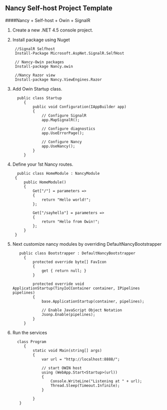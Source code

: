 ## Nancy Self-host Project Template

####Nancy + Self-host + Owin + SignalR

1. Create a new .NET 4.5 console project.
2. Install package using Nuget

		//SignalR Selfhost
	    Install-Package Microsoft.AspNet.SignalR.SelfHost
		
	    // Nancy-Owin packages
	    Install-package Nancy.owin
	    
	    //Nancy Razor view
	    Install-package Nancy.ViewEngines.Razor
       

3. Add Owin Startup class.

	     public class Startup
	        {
	            public void Configuration(IAppBuilder app)
	            {
	                // Configure SignalR
	                app.MapSignalR();
	    
	                // Configure diagnostics
	                app.UseErrorPage();
	    
	                // Configure Nancy
	                app.UseNancy();   
	            }
	        }
	        
4. Define your 1st Nancy routes.

		 public class HomeModule : NancyModule
	    {
	        public HomeModule()
	        {
	            Get["/"] = parameters =>
	            {
	                return "Hello world!";
	            };
	
	            Get["/sayhello"] = parameters =>
	            {
	                return "Hello from Owin!";
	            };
	        }
	    }

5. Next customize nancy modules by overriding DefaultNancyBootstrapper

	      public class Bootstrapper : DefaultNancyBootstrapper
	        {      
	            protected override byte[] FavIcon
	            {
	                get { return null; }
	            }
	    
	            protected override void ApplicationStartup(TinyIoCContainer container, IPipelines pipelines)
	            {
	                base.ApplicationStartup(container, pipelines);
	                
				    // Enable JavaScript Object Notation
	                Jsonp.Enable(pipelines);
	            }
	        }
    
6. Run the services 


	     class Program
	        {
	            static void Main(string[] args)
	            {
	                var url = "http://localhost:8888/";
	    
	                // start OWIN host 
	                using (WebApp.Start<Startup>(url))
	                {
	                    Console.WriteLine("Listening at " + url);
	                    Thread.Sleep(Timeout.Infinite);
	                }
	    
	            }
		  }
